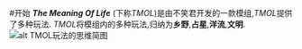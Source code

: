 #开始 
***The Meaning Of Life*** (下称*TMOL*)是由不笑君开发的一款模组,*TMOL*提供了多种玩法.
*TMOL*将模组内的多种玩法,归纳为**乡野**,**占星**,**洋流**,**文明**.
![alt TMOL玩法的思维简图](https://s2.ax1x.com/2020/02/05/1sqU5F.png )
